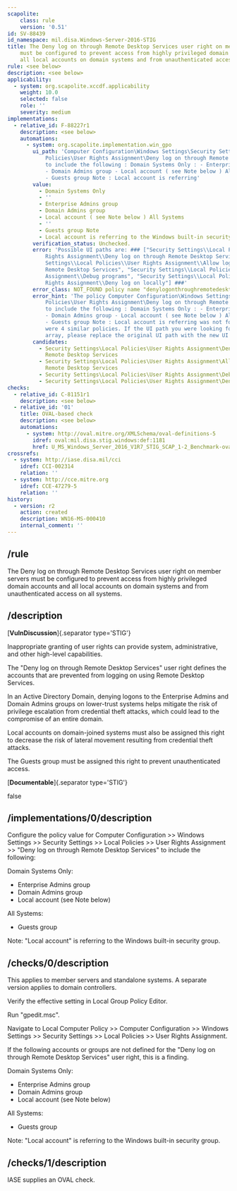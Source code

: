 ```yaml
---
scapolite:
    class: rule
    version: '0.51'
id: SV-88439
id_namespace: mil.disa.Windows-Server-2016-STIG
title: The Deny log on through Remote Desktop Services user right on member servers
    must be configured to prevent access from highly privileged domain accounts and
    all local accounts on domain systems and from unauthenticated access on all systems.
rule: <see below>
description: <see below>
applicability:
  - system: org.scapolite.xccdf.applicability
    weight: 10.0
    selected: false
    role: ''
    severity: medium
implementations:
  - relative_id: F-88227r1
    description: <see below>
    automations:
      - system: org.scapolite.implementation.win_gpo
        ui_path: 'Computer Configuration\Windows Settings\Security Settings\Local
            Policies\User Rights Assignment\Deny log on through Remote Desktop Services
            to include the following : Domain Systems Only : - Enterprise Admins group
            - Domain Admins group - Local account ( see Note below ) All Systems :
            - Guests group Note : Local account is referring'
        value:
          - Domain Systems Only
          - ''
          - Enterprise Admins group
          - Domain Admins group
          - Local account ( see Note below ) All Systems
          - ''
          - Guests group Note
          - Local account is referring to the Windows built-in security group .
        verification_status: Unchecked.
        error: 'Possible UI paths are: ### ["Security Settings\\Local Policies\\User
            Rights Assignment\\Deny log on through Remote Desktop Services", "Security
            Settings\\Local Policies\\User Rights Assignment\\Allow log on through
            Remote Desktop Services", "Security Settings\\Local Policies\\User Rights
            Assignment\\Debug programs", "Security Settings\\Local Policies\\User
            Rights Assignment\\Deny log on locally"] ###'
        error_class: NOT_FOUND policy name "denylogonthroughremotedesktopservicestoincludethefollowing:domainsystemsonly:-enterpriseadminsgroup-domainadminsgroup-localaccount(seenotebelow)allsystems:-guestsgroupnote:localaccountisreferring"
        error_hint: 'The policy Computer Configuration\Windows Settings\Security Settings\Local
            Policies\User Rights Assignment\Deny log on through Remote Desktop Services
            to include the following : Domain Systems Only : - Enterprise Admins group
            - Domain Admins group - Local account ( see Note below ) All Systems :
            - Guests group Note : Local account is referring was not found, but there
            were 4 similar policies. If the UI path you were looking for is in the
            array, please replace the original UI path with the new UI path.'
        candidates:
          - Security Settings\Local Policies\User Rights Assignment\Deny log on through
            Remote Desktop Services
          - Security Settings\Local Policies\User Rights Assignment\Allow log on through
            Remote Desktop Services
          - Security Settings\Local Policies\User Rights Assignment\Debug programs
          - Security Settings\Local Policies\User Rights Assignment\Deny log on locally
checks:
  - relative_id: C-81151r1
    description: <see below>
  - relative_id: '01'
    title: OVAL-based check
    description: <see below>
    automations:
      - system: http://oval.mitre.org/XMLSchema/oval-definitions-5
        idref: oval:mil.disa.stig.windows:def:1181
        href: U_MS_Windows_Server_2016_V1R7_STIG_SCAP_1-2_Benchmark-oval.xml
crossrefs:
  - system: http://iase.disa.mil/cci
    idref: CCI-002314
    relation: ''
  - system: http://cce.mitre.org
    idref: CCE-47279-5
    relation: ''
history:
  - version: r2
    action: created
    description: WN16-MS-000410
    internal_comment: ''
---
```



## /rule

The Deny log on through Remote Desktop Services user right on member servers must be configured to prevent access from highly privileged domain accounts and all local accounts on domain systems and from unauthenticated access on all systems.

## /description

[**VulnDiscussion**]{.separator type='STIG'}

Inappropriate granting of user rights can provide system, administrative, and other high-level capabilities.

The "Deny log on through Remote Desktop Services" user right defines the accounts that are prevented from logging on using Remote Desktop Services.

In an Active Directory Domain, denying logons to the Enterprise Admins and Domain Admins groups on lower-trust systems helps mitigate the risk of privilege escalation from credential theft attacks, which could lead to the compromise of an entire domain.

Local accounts on domain-joined systems must also be assigned this right to decrease the risk of lateral movement resulting from credential theft attacks.

The Guests group must be assigned this right to prevent unauthenticated access.

[**Documentable**]{.separator type='STIG'}

false

## /implementations/0/description

Configure the policy value for Computer Configuration >> Windows Settings >> Security Settings >> Local Policies >> User Rights Assignment >> "Deny log on through Remote Desktop Services" to include the following:

Domain Systems Only:
- Enterprise Admins group
- Domain Admins group
- Local account (see Note below)

All Systems:
- Guests group

Note: "Local account" is referring to the Windows built-in security group.

## /checks/0/description

This applies to member servers and standalone systems. A separate version applies to domain controllers.

Verify the effective setting in Local Group Policy Editor.

Run "gpedit.msc".

Navigate to Local Computer Policy >> Computer Configuration >> Windows Settings >> Security Settings >> Local Policies >> User Rights Assignment.

If the following accounts or groups are not defined for the "Deny log on through Remote Desktop Services" user right, this is a finding.

Domain Systems Only:
- Enterprise Admins group
- Domain Admins group
- Local account (see Note below)

All Systems:
- Guests group

Note: "Local account" is referring to the Windows built-in security group.

## /checks/1/description

IASE supplies an OVAL check.
